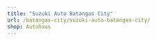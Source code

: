 ```yaml
---
title: "Suzuki Auto Batangas City"
url: /batangas-city/suzuki-auto-batangas-city/
shop: Autohaus
---
```

